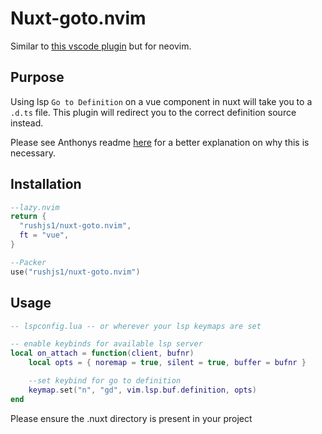 # Nuxt-goto.nvim

Similar to [this vscode plugin](https://github.com/antfu/vscode-goto-alias) but for neovim.

## Purpose

Using lsp `Go to Definition` on a vue component in nuxt will take you to a `.d.ts` file. This plugin will redirect you to the correct definition source instead.

Please see Anthonys readme [here](https://github.com/antfu/vscode-goto-alias?tab=readme-ov-file#motivation) for a better explanation on why this is necessary.

## Installation

```lua
--lazy.nvim
return {
  "rushjs1/nuxt-goto.nvim",
  ft = "vue",
}
```

```lua
--Packer
use("rushjs1/nuxt-goto.nvim")
```

## Usage

```lua
-- lspconfig.lua -- or wherever your lsp keymaps are set

-- enable keybinds for available lsp server
local on_attach = function(client, bufnr)
    local opts = { noremap = true, silent = true, buffer = bufnr }

    --set keybind for go to definition
    keymap.set("n", "gd", vim.lsp.buf.definition, opts)
end
```

Please ensure the .nuxt directory is present in your project
